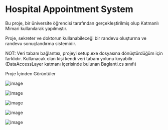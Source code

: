 # Hospital Appointment System
Bu proje, bir üniversite öğrencisi tarafından gerçekleştirilmiş olup Katmanlı Mimari kullanılarak yapılmıştır.

Proje, sekreter ve doktorun kullanabileceği bir randevu oluşturma ve randevu sonuçlandırma sistemidir.

NOT: Veri tabanı bağlantısı, projeyi setup.exe dosyasına dönüştürdüğüm için farklıdır. Kullanacak olan kişi kendi veri tabanı yolunu koyabilir.
(DataAccessLayer katmanı içerisinde bulunan Baglanti.cs sınıfı)

Proje İçinden Görüntüler

![image](https://user-images.githubusercontent.com/84331784/217782518-e2bb41f0-4408-41bf-8006-c24b00b566df.png)

![image](https://user-images.githubusercontent.com/84331784/217783090-bb5df76d-0303-4d5f-ac96-b28dfda57cc9.png)

![image](https://user-images.githubusercontent.com/84331784/217783363-846193c9-9b24-4e9a-a36d-5897737dfb60.png)

![image](https://user-images.githubusercontent.com/84331784/217783478-6e85e386-aaba-45cc-add7-127bbb080eaf.png)

![image](https://user-images.githubusercontent.com/84331784/217783924-8baa9ae2-3e39-407a-bf17-576b027f0386.png)
